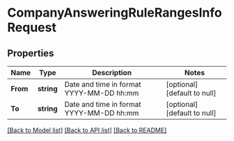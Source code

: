 # CompanyAnsweringRuleRangesInfoRequest

## Properties
Name | Type | Description | Notes
------------ | ------------- | ------------- | -------------
**From** | **string** | Date and time in format YYYY-MM-DD hh:mm | [optional] [default to null]
**To** | **string** | Date and time in format YYYY-MM-DD hh:mm | [optional] [default to null]

[[Back to Model list]](../README.md#documentation-for-models) [[Back to API list]](../README.md#documentation-for-api-endpoints) [[Back to README]](../README.md)


